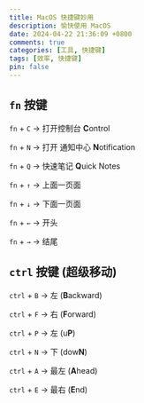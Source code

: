 ```yaml
---
title: MacOS 快捷键妙用
description: 愉快使用 MacOS
date: 2024-04-22 21:36:09 +0800
comments: true
categories: [工具, 快捷键]
tags: [效率, 快捷键]
pin: false 
---
```


## `fn` 按键

`fn` + `C` -> 打开控制台 **C**ontrol

`fn` + `N` -> 打开 通知中心 **N**otification

`fn` + `Q` -> 快速笔记 **Q**uick Notes

`fn` + `↑` -> 上面一页面

`fn` + `↓` -> 下面一页面

`fn` + `←` -> 开头

`fn` + `→` -> 结尾






## `ctrl` 按键 (超级移动)

`ctrl` + `B` -> 左 (**B**ackward)

`ctrl` + `F` -> 右 (**F**orward)

`ctrl` + `P` -> 左 (u**P**)

`ctrl` + `N` -> 下 (dow**N**)

`ctrl` + `A` -> 最左 (**A**head)

`ctrl` + `E` -> 最右 (**E**nd)

